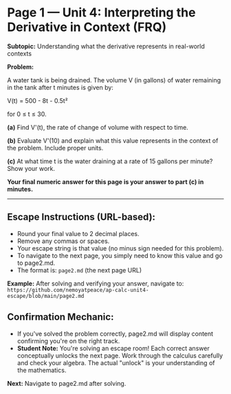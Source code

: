 # Page 1 — Unit 4: Interpreting the Derivative in Context (FRQ)

**Subtopic:** Understanding what the derivative represents in real-world contexts

**Problem:**

A water tank is being drained. The volume V (in gallons) of water remaining in the tank after t minutes is given by:

V(t) = 500 - 8t - 0.5t²

for 0 ≤ t ≤ 30.

**(a)** Find V'(t), the rate of change of volume with respect to time.

**(b)** Evaluate V'(10) and explain what this value represents in the context of the problem. Include proper units.

**(c)** At what time t is the water draining at a rate of 15 gallons per minute? Show your work.

**Your final numeric answer for this page is your answer to part (c) in minutes.**

---

## Escape Instructions (URL-based):

- Round your final value to 2 decimal places.
- Remove any commas or spaces.
- Your escape string is that value (no minus sign needed for this problem).
- To navigate to the next page, you simply need to know this value and go to page2.md.
- The format is: `page2.md` (the next page URL)

**Example:** After solving and verifying your answer, navigate to:
`https://github.com/nemoyatpeace/ap-calc-unit4-escape/blob/main/page2.md`

## Confirmation Mechanic:

- If you've solved the problem correctly, page2.md will display content confirming you're on the right track.
- **Student Note:** You're solving an escape room! Each correct answer conceptually unlocks the next page. Work through the calculus carefully and check your algebra. The actual "unlock" is your understanding of the mathematics.

**Next:** Navigate to page2.md after solving.
